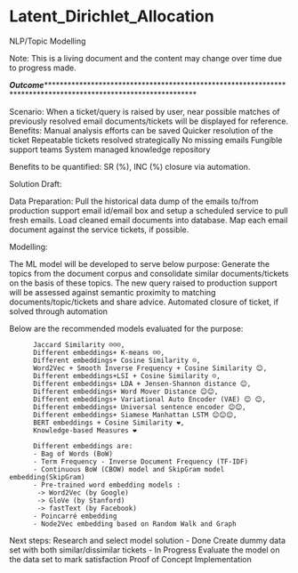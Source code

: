 # Latent_Dirichlet_Allocation
NLP/Topic Modelling

Note: This is a living document and the content may change over time due to progress made.

***********Outcome*************************************************************************************************************************

Scenario: 
          When a ticket/query is raised by user, near possible matches of previously resolved email documents/tickets will be displayed for reference.
Benefits: 
          Manual analysis efforts can be saved
          Quicker resolution of the ticket
          Repeatable tickets resolved strategically
          No missing emails
          Fungible support teams
          System managed knowledge repository

Benefits to be quantified:  SR (%), INC (%) closure via automation.

Solution Draft:

Data Preparation:
          Pull the historical data dump of the emails to/from production support email id/email box and setup a scheduled service to pull fresh emails.
          Load cleaned email documents into database.
          Map each email document against the service tickets, if possible.

Modelling:

The ML model will be developed to serve below purpose:
          Generate the topics from the document corpus and consolidate similar documents/tickets on the basis of these topics. 
          The new query raised to production support will be assessed against semantic proximity to matching documents/topic/tickets and share advice.
          Automated closure of ticket, if solved through automation


Below are the recommended models evaluated for the purpose: 

          Jaccard Similarity ☹☹☹, 
          Different embeddings+ K-means ☹☹, 
          Different embeddings+ Cosine Similarity ☹, 
          Word2Vec + Smooth Inverse Frequency + Cosine Similarity 😊, 
          Different embeddings+LSI + Cosine Similarity ☹, 
          Different embeddings+ LDA + Jensen-Shannon distance 😊, 
          Different embeddings+ Word Mover Distance 😊😊, 
          Different embeddings+ Variational Auto Encoder (VAE) 😊 😊, 
          Different embeddings+ Universal sentence encoder 😊😊, 
          Different embeddings+ Siamese Manhattan LSTM 😊😊😊, 
          BERT embeddings + Cosine Similarity ❤, 
          Knowledge-based Measures ❤ 
          
          Different embeddings are:
          - Bag of Words (BoW)
          - Term Frequency - Inverse Document Frequency (TF-IDF)
          - Continuous BoW (CBOW) model and SkipGram model embedding(SkipGram)
          - Pre-trained word embedding models : 
           -> Word2Vec (by Google)
           -> GloVe (by Stanford)
           -> fastText (by Facebook)
          - Poincarré embedding
          - Node2Vec embedding based on Random Walk and Graph


Next steps:
          Research and select model solution - Done
          Create dummy data set with both similar/dissimilar tickets - In Progress
          Evaluate the model on the data set to mark satisfaction
          Proof of Concept
          Implementation

